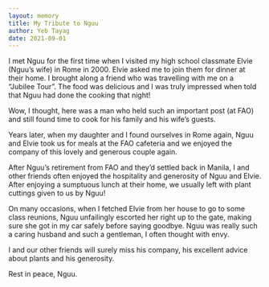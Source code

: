 ```yaml
---
layout: memory	
title: My Tribute to Nguu
author: Yeb Tayag
date: 2021-09-01
---
```



 I met Nguu for the first time when I visited my high school classmate Elvie (Nguu’s wife) in Rome in 2000. Elvie asked me to join them for dinner at their home. I brought along a friend who was travelling with me on a “Jubilee Tour”. The food was delicious and I was truly impressed when told that Nguu had done the cooking that night!

 <!--more-->

Wow, I thought, here was a man who held such an important post (at FAO) and still found time to cook for his family and his wife’s guests.

Years later, when my daughter and I found ourselves in Rome again, Nguu and Elvie took us for meals at the FAO cafeteria and we enjoyed the company of this lovely and generous couple again.

After Nguu’s retirement from FAO and they’d settled back in Manila, I and other friends often enjoyed the hospitality and generosity of Nguu and Elvie. After enjoying a sumptuous  lunch at their home, we usually left with plant cuttings given to us by Nguu!

On many occasions, when I fetched Elvie from her house to go to some class reunions, Nguu unfailingly escorted her right up to the gate, making sure she got in my car safely before saying goodbye. Nguu was really such a caring husband and such a gentleman, I often thought with envy.

I and our other friends will surely miss his company, his excellent advice about plants and his generosity.

Rest in peace, Nguu.